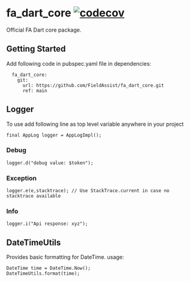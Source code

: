 # fa_dart_core [![codecov](https://codecov.io/gh/FieldAssist/fa_dart_core/branch/main/graph/badge.svg?token=0SJUKQDEC2)](https://codecov.io/gh/FieldAssist/fa_dart_core)

Official FA Dart core package.

## Getting Started

Add following code in pubspec.yaml file in dependencies:

```
  fa_dart_core:
    git:
      url: https://github.com/FieldAssist/fa_dart_core.git
      ref: main
```

## Logger

To use add following line as top level variable anywhere in your project

```
final AppLog logger = AppLogImpl();
```

### Debug

```
logger.d("debug value: $token");
```

### Exception

```
logger.e(e,stacktrace); // Use StackTrace.current in case no stacktrace available
```

### Info

```
logger.i("Api response: xyz");
```

## DateTimeUtils
Provides basic formatting for DateTime.
usage:

```
DateTime time = DateTime.Now();
DateTimeUtils.format(time);
```
